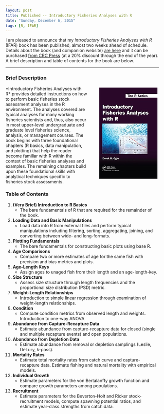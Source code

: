 ```yaml
---
layout: post
title: Published -- Introductory Fisheries Analyses with R
date: "Sunday, December 6, 2015"
tags: [R, IFAR]
---
```


I am pleased to announce that my *Introductory Fisheries Analyses with R* (IFAR) book has been published, almost two weeks ahead of schedule.  Details about the book (and companion website) [are here](http://derekogle.com/IFAR/) and it can be purchased [from CRC Press](https://www.crcpress.com/Introductory-Fisheries-Analyses-with-R/Ogle/9781482235203) (at a 20% discount through the end of the year).  A brief description and table of contents for the book are below.

----

### Brief Description

<img style="float: right; margin: 5px 5px 15px 20px; padding-left: 20px" src="../img/IFARCover_small.jpg" height="300px" />
*Introductory Fisheries Analyses with R* provides detailed instructions on how to perform basic fisheries stock assessment analyses in the R environment. The analyses covered are typical analyses for many working fisheries scientists and, thus, also occur in most upper-level undergraduate and graduate level fisheries science, analysis, or management courses. The book begins with three foundational chapters (R basics, data manipulation, and plotting) that help the reader become familiar with R within the context of basic fisheries analyses and examples.  The remaining chapters build upon these foundational skills with analytical techniques specific to fisheries stock assessments.


### Table of Contents

1. **(Very Brief) Introduction to R Basics**
    * The bare fundamentals of R that are required for the remainder of the book.
1. **Loading Data and Basic Manipulations**
    * Load data into R from external files and perform typical manipulations including filtering, sorting, aggregating, joining, and converting between wide- and long-formats.
1. **Plotting Fundamentals**
    * The bare fundamentals for constructing basic plots using base R.
1. **Age Comparisons**
    * Compare two or more estimates of age for the same fish with precision and bias metrics and plots.
1. **Age-Length Keys**
    * Assign ages to unaged fish from their length and an age-length-key.
1. **Size Structure**
    * Assess size structure through length frequencies and the proportional size distribution (PSD) metric.
1. **Weight-Length Relationships**
    * Introduction to simple linear regression through examination of weight-length relationships.
1. **Condition**
    * Compute condition metrics from observed length and weights.  Introduction to one-way ANOVA.
1. **Abundance from Capture-Recapture Data**
    * Estimate abundance from capture-recapture data for closed (single and multiple recapture events) and open populations.
1. **Abundance from Depletion Data**
    * Estimate abundance from removal or depletion samplings (Leslie, DeLury, k-pass).
1. **Mortality Rates**
    * Estimate total mortality rates from catch curve and capture-recapture data.  Estimate fishing and natural mortality with empirical models.
1. **Individual Growth**
    * Estimate parameters for the von Bertalanffy growth function and compare growth parameters among populations.
1. **Recruitment**
    * Estimate parameters for the Beverton-Holt and Ricker stock-recruitment models, compute spawning potential ratios, and estimate year-class strengths from catch data.
